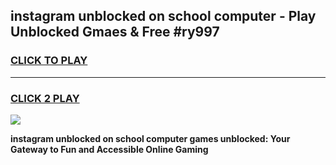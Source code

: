 
## instagram unblocked on school computer - Play Unblocked Gmaes & Free #ry997
<h3>
<a href="https://news.freeplayer.one?title=instagram_unblocked_on_school_computer&ref=26F">CLICK TO PLAY</a></h3>
<hr>

<h3>
<a href="https://news.freeplayer.one?title=instagram_unblocked_on_school_computer&ref=26F">CLICK 2 PLAY</a>
  
</h3>

<a href="https://news.freeplayer.one?title=instagram_unblocked_on_school_computer&ref=26F/"><img src="https://clearcache.store/games.png"></a>


**instagram unblocked on school computer games unblocked: Your Gateway to Fun and Accessible Online Gaming**
